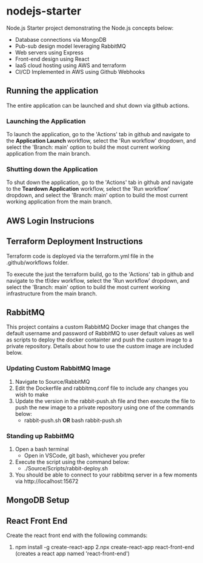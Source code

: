 # nodejs-starter
Node.js Starter project demonstrating the Node.js concepts below:
- Database connections via MongoDB
- Pub-sub design model leveraging RabbitMQ
- Web servers using Express
- Front-end design using React
- IaaS cloud hosting using AWS and terraform
- CI/CD Implemented in AWS using Github Webhooks

## Running the application
The entire application can be launched and shut down via github actions.

### Launching the Application
To launch the application, go to the 'Actions' tab in github and navigate to the <b>Application Launch</b> workflow, select the 'Run workflow' dropdown, and select the 'Branch: main' option to build the most current working application from the main branch.

### Shutting down the Application
To shut down the application, go to the 'Actions' tab in github and navigate to the <b>Teardown Application</b> workflow, select the 'Run workflow' dropdown, and select the 'Branch: main' option to build the most current working application from the main branch.

## AWS Login Instrucions

## Terraform Deployment Instructions
Terraform code is deployed via the terraform.yml file in the .github/workflows folder.

To execute the just the terraform build, go to the 'Actions' tab in github and navigate to the tf/dev workflow, select the 'Run workflow' dropdown, and select the 'Branch: main' option to build the most current working infrastructure from the main branch.

## RabbitMQ 
This project contains a custom RabbitMQ Docker image that changes the default username and password of RabbitMQ to user default values as well as scripts to deploy the docker containter and push the custom image to a private repository. Details about how to use the custom image are included below.

### Updating Custom RabbitMQ Image
1. Navigate to Source/RabbitMQ
2. Edit the Dockerfile and rabbitmq.conf file to include any changes you wish to make
3. Update the version in the rabbit-push.sh file and then execute the file to push the new image to a private repository using one of the commands below:
   * rabbit-push.sh <b>OR</b> bash rabbit-push.sh

### Standing up RabbitMQ
1. Open a bash terminal
   * Open in VSCode, git bash, whichever you prefer
3. Execute the script using the command below:
   * ./Source/Scripts/rabbit-deploy.sh
4. You should be able to connect to your rabbitmq server in a few moments via http://localhost:15672

## MongoDB Setup

## React Front End
Create the react front end with the following commands:
1. npm install -g create-react-app
2.npx create-react-app react-front-end (creates a react app named 'react-front-end')
